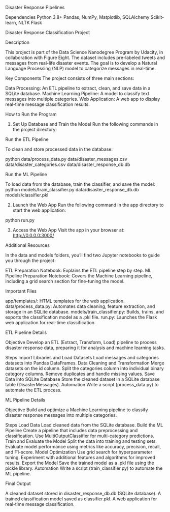 Disaster Response Pipelines 


Dependencies
Python 3.8+
Pandas, NumPy, Matplotlib, SQLAlchemy
Scikit-learn, NLTK
Flask


Disaster Response Classification Project

Description

This project is part of the Data Science Nanodegree Program by Udacity, in collaboration with Figure Eight. The dataset includes pre-labeled tweets and messages from real-life disaster events. The goal is to develop a Natural Language Processing (NLP) model to categorize messages in real-time.

Key Components
The project consists of three main sections:

Data Processing: An ETL pipeline to extract, clean, and save data in a SQLite database.
Machine Learning Pipeline: A model to classify text messages into multiple categories.
Web Application: A web app to display real-time message classification results.

How to Run the Program

1. Set Up Database and Train the Model
Run the following commands in the project directory:

Run the ETL Pipeline

To clean and store processed data in the database:

python data/process_data.py data/disaster_messages.csv data/disaster_categories.csv data/disaster_response_db.db

Run the ML Pipeline

To load data from the database, train the classifier, and save the model:
python models/train_classifier.py data/disaster_response_db.db models/classifier.pkl

2. Launch the Web App
Run the following command in the app directory to start the web application:

python run.py

3. Access the Web App
Visit the app in your browser at:
http://0.0.0.0:3000/

Additional Resources

In the data and models folders, you’ll find two Jupyter notebooks to guide you through the project:

ETL Preparation Notebook: Explains the ETL pipeline step by step.
ML Pipeline Preparation Notebook: Covers the Machine Learning pipeline, including a grid search section for fine-tuning the model.

Important Files

app/templates/: HTML templates for the web application.
data/process_data.py: Automates data cleaning, feature extraction, and storage in an SQLite database.
models/train_classifier.py: Builds, trains, and exports the classification model as a .pkl file.
run.py: Launches the Flask web application for real-time classification.

ETL Pipeline Details

Objective
Develop an ETL (Extract, Transform, Load) pipeline to process disaster response data, preparing it for analysis and machine learning tasks.

Steps
Import Libraries and Load Datasets
Load messages and categories datasets into Pandas DataFrames.
Data Cleaning and Transformation
Merge datasets on the id column.
Split the categories column into individual binary category columns.
Remove duplicates and handle missing values.
Save Data into SQLite Database
Store the cleaned dataset in a SQLite database table (DisasterMessages).
Automation
Write a script (process_data.py) to automate the ETL process.

ML Pipeline Details

Objective
Build and optimize a Machine Learning pipeline to classify disaster response messages into multiple categories.

Steps
Load Data
Load cleaned data from the SQLite database.
Build the ML Pipeline
Create a pipeline that includes data preprocessing and classification.
Use MultiOutputClassifier for multi-category predictions.
Train and Evaluate the Model
Split the data into training and testing sets.
Evaluate model performance using metrics like accuracy, precision, recall, and F1-score.
Model Optimization
Use grid search for hyperparameter tuning.
Experiment with additional features and algorithms for improved results.
Export the Model
Save the trained model as a .pkl file using the pickle library.
Automation
Write a script (train_classifier.py) to automate the ML pipeline.

Final Output

A cleaned dataset stored in disaster_response_db.db (SQLite database).
A trained classification model saved as classifier.pkl.
A web application for real-time message classification.




